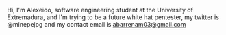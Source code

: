 Hi, I'm Alexeido, software engineering student at the University of Extremadura, and I'm trying to be a future white hat pentester, my twitter is @minepejpg and my contact email is abarrenam03@gmail.com  

<!---
Alexeido/Alexeido is a ✨ special ✨ repository because its `README.md` (this file) appears on your GitHub profile.
You can click the Preview link to take a look at your changes.
--->
